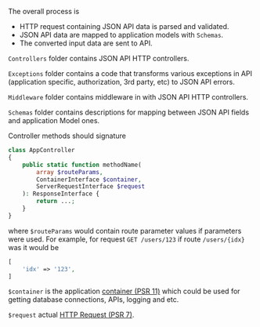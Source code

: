 The overall process is

- HTTP request containing JSON API data is parsed and validated.
- JSON API data are mapped to application models with `Schemas`.
- The converted input data are sent to API.

`Controllers` folder contains JSON API HTTP controllers.

`Exceptions` folder contains a code that transforms various exceptions in API (application specific, authorization, 3rd party, etc) to JSON API errors.

`Middleware` folder contains middleware in with JSON API HTTP controllers.

`Schemas` folder contains descriptions for mapping between JSON API fields and application Model ones.

Controller methods should signature

```php
class AppController
{
    public static function methodName(
        array $routeParams,
        ContainerInterface $container,
        ServerRequestInterface $request
    ): ResponseInterface {
        return ...;
    }
}
```

where `$routeParams` would contain route parameter values if parameters were used. For example, for request `GET /users/123` if route `/users/{idx}` was it would be
```php
[
    'idx' => '123',
]
```

`$container` is the application [container (PSR 11)](http://www.php-fig.org/psr/psr-11/) which could be used for getting database connections, APIs, logging and etc.

`$request` actual [HTTP Request (PSR 7)](http://www.php-fig.org/psr/psr-7/).
